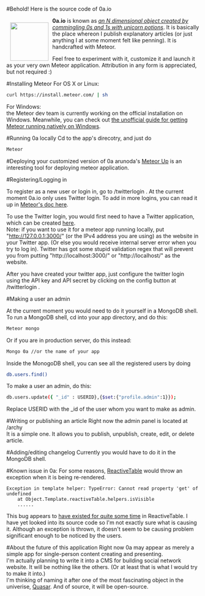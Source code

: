 #Behold! Here is the source code of 0a.io

<a href="http://0a.io"><img width="100px" src="http://0a.io/assets/img/0a.png" align="left" hspace="10" style="margin-top:13px"></a>
**0a.io** is known as <a href="http://0a.io/about">*an N dimensional object created by commingling 0s and 1s with unicorn potions*</a>. It is basically the place whereon I publish explanatory articles (or just anything I at some moment felt like penning). It is handcrafted with Meteor.


Feel free to experiment with it, customize it and launch it as your very own Meteor application. Attribution in any form is appreciated, but not required :)

#Installing Meteor
For OS X or Linux:
```bash
curl https://install.meteor.com/ | sh
```

For Windows: <br>the Meteor dev team is currently working on the official installation on Windows. Meanwhile, you can check out <a href="http://win.meteor.com/">the unofficial guide for getting Meteor running natively on Windows</a>.

#Running 0a locally
Cd to the app's direcotry, and just do
```bash
Meteor
```

#Deploying your customized version of 0a
arunoda's <a href="https://github.com/arunoda/meteor-up">Meteor Up</a> is an interesting tool for deploying meteor application.

#Registering/Logging in

To register as a new user or login in, go to /twitterlogin . At the current moment 0a.io only uses Twitter login. To add in more logins, you can read it up in <a href="http://docs.meteor.com/#/basic/accounts"> Meteor's doc here</a>.

To use the Twitter login, you would first need to have a Twitter application, which can be created <a href="https://apps.twitter.com/">here</a>.
<br>Note: if you want to use it for a meteor app running locally, put "http://127.0.0.1:3000/" (or the IPv4 address you are using) as the website in your Twitter app. (Or else you would receive internal server error when you try to log in). Twitter has got some stupid validation regex that will prevent you from putting "http://localhost:3000/" or "http://localhost/" as the website.

After you have created your twitter app, just configure the twitter login using the API key and API secret by clicking on the config button at /twitterlogin .
<br>


#Making a user an admin

At the current moment you would need to do it yourself in a MongoDB shell.
<br>To run a MongoDB shell, cd into your app directory, and do this:
```bash
Meteor mongo
```

Or if you are in production server, do this instead:
```bash
Mongo 0a //or the name of your app
```

Inside the MonogoDB shell, you can see all the registered users by doing
```bash
db.users.find()
```
To make a user an admin, do this:
```bash
db.users.update({ "_id" : USERID},{$set:{"profile.admin":1}});
```
Replace USERID with the _id of the user whom you want to make as admin.

#Writing or publishing an article
Right now the admin panel is located at /archy
<br>It is a simple one. It allows you to publish, unpublish, create, edit, or delete article.

#Adding/editing changelog
Currently you would have to do it in the MongoDB shell.

#Known issue in 0a:
For some reasons, <a href="https://github.com/ecohealthalliance/reactive-table">ReactiveTable</a> would throw an exception when it is being re-rendered.
```
Exception in template helper: TypeError: Cannot read property 'get' of undefined
    at Object.Template.reactiveTable.helpers.isVisible
    ......
```

This bug appears to <a href="https://github.com/ecohealthalliance/reactive-table/issues/116">have existed for quite some time</a> in ReactiveTable. I have yet looked into its source code so I'm not exactly sure what is causing it. Although an exception is thrown, it doesn't seem to be causing problem significant enough to be noticed by the users.

#About the future of this application
Right now 0a may appear as merely a simple app for single-person content creating and presenting. 
<br>I'm actually planning to write it into a CMS for building social network website. It will be nothing like the others. (Or at least that is what I would try to make it into.)  <br>I'm thinking of naming it after one of the most fascinating object in the univerise, <a href="http://en.wikipedia.org/wiki/Quasar">Quasar</a>. And of source, it will be open-source.